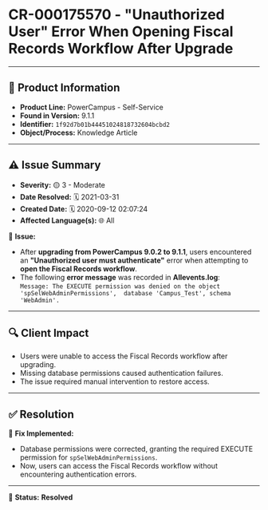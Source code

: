 # CR-000175570 - "Unauthorized User" Error When Opening Fiscal Records Workflow After Upgrade

---

## 📌 Product Information
- **Product Line:** PowerCampus - Self-Service  
- **Found in Version:** 9.1.1  
- **Identifier:** `1f92d7b01b44451024818732604bcbd2`  
- **Object/Process:** Knowledge Article  

---

## ⚠️ Issue Summary
- **Severity:** 🟡 3 - Moderate  
- **Date Resolved:** 🗓️ 2021-03-31  
- **Created Date:** 🗓️ 2020-09-12 02:07:24  
- **Affected Language(s):** 🌐 All  

🔹 **Issue:**  
- After **upgrading from PowerCampus 9.0.2 to 9.1.1**, users encountered an **"Unauthorized user must authenticate"** error when attempting to **open the Fiscal Records workflow**.  
- The following **error message** was recorded in **Allevents.log**:  
  `Message: The EXECUTE permission was denied on the object 'spSelWebAdminPermissions', 
  database 'Campus_Test', schema 'WebAdmin'.`
---

## 🔍 Client Impact
- Users were unable to access the Fiscal Records workflow after upgrading.
- Missing database permissions caused authentication failures.
- The issue required manual intervention to restore access.
---

## ✅ Resolution
🔧 **Fix Implemented:**  
- Database permissions were corrected, granting the required EXECUTE permission for `spSelWebAdminPermissions`.
- Now, users can access the Fiscal Records workflow without encountering authentication errors.
---

🚀 **Status:** **Resolved**